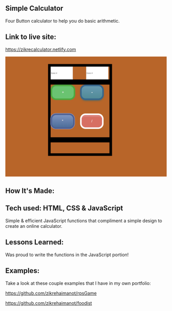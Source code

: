 ## Simple Calculator

Four Button calculator to help you do basic arithmetic.

## Link to live site:
https://zikrecalculator.netlify.com

![calculator](calculator.png)

##  How It's Made:

## Tech used: HTML, CSS & JavaScript

Simple & efficient JavaScript functions that compliment a simple design to create an online calculator.

## Lessons Learned:

Was proud to write the functions in the JavaScript portion!

## Examples:

Take a look at these couple examples that I have in my own portfolio:

https://github.com/zikrehaimanot/rpsGame

https://github.com/zikrehaimanot/foodist
